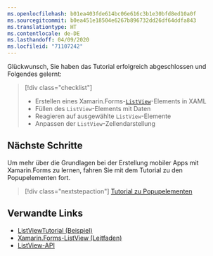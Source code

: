 ```yaml
---
ms.openlocfilehash: b01ea403fde614bc06e616c3b1e30bfd8ed10a0f
ms.sourcegitcommit: b0ea451e18504e6267b896732dd26df64ddfa843
ms.translationtype: HT
ms.contentlocale: de-DE
ms.lasthandoff: 04/09/2020
ms.locfileid: "71107242"
---
```

Glückwunsch, Sie haben das Tutorial erfolgreich abgeschlossen und Folgendes gelernt:

> [!div class="checklist"]
>
> - Erstellen eines Xamarin.Forms-[`ListView`](xref:Xamarin.Forms.ListView)-Elements in XAML
> - Füllen des `ListView`-Elements mit Daten
> - Reagieren auf ausgewählte `ListView`-Elemente
> - Anpassen der `ListView`-Zellendarstellung

## <a name="next-steps"></a>Nächste Schritte

Um mehr über die Grundlagen bei der Erstellung mobiler Apps mit Xamarin.Forms zu lernen, fahren Sie mit dem Tutorial zu den Popupelementen fort.

> [!div class="nextstepaction"]
> [Tutorial zu Popupelementen](~/get-started/tutorials/pop-ups/index.yml)

## <a name="related-links"></a>Verwandte Links

- [ListViewTutorial (Beispiel)](https://docs.microsoft.com/samples/xamarin/xamarin-forms-samples/getstarted-tutorials-listviewtutorial/)
- [Xamarin.Forms-ListView (Leitfaden)](~/xamarin-forms/user-interface/listview/index.md)
- [ListView-API](xref:Xamarin.Forms.ListView)
